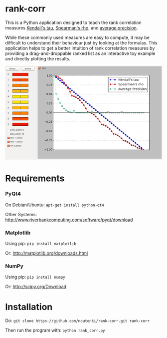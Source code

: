 rank-corr
=========

This is a Python application designed to teach the rank correlation measures [Kendall's tau](http://en.wikipedia.org/wiki/Kendall's_tau), [Spearman's rho](http://en.wikipedia.org/wiki/Spearman's_rank_correlation_coefficient), and [average precision](http://en.wikipedia.org/wiki/Average_precision#Average_precision).

While these commonly used measures are easy to compute, it may be difficult to understand their behaviour just by looking at the formulas. This application helps to get a better intuition of rank correlation measures by providing a drag-and-droppable ranked list as an interactive toy example and directly plotting the results.

![Screenshot](screenshot.png)


Requirements
============

### PyQt4

On Debian/Ubuntu: ```apt-get install python-qt4```

Other Systems: http://www.riverbankcomputing.com/software/pyqt/download

### Matplotlib

Using pip: ```pip install matplotlib```

Or: http://matplotlib.org/downloads.html

### NumPy

Using pip: ```pip install numpy```

Or: http://scipy.org/Download


Installation
===========

Do: ```git clone https://github.com/noutenki/rank-corr.git rank-corr```

Then run the program with: ```python rank_corr.py```
